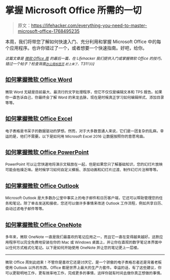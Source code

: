 # 掌握 Microsoft Office 所需的一切

> 原文：<https://lifehacker.com/everything-you-need-to-master-microsoft-office-1768495235>

本周，我们将带您了解如何快速入门、充分利用和掌握 Microsoft Office 中的每个应用程序。也许你错过了一个，或者想要一个快速指南。好吧，给你。



*<small>这篇文章是</small>* <small></small>[*<small>微软 Office 周</small>*](http://lifehacker.com/tag/microsoft-office-week) *<small>的最后一篇，在 Lifehacker 我们提供入门或掌握微软 Office 的技巧。错过一个帖子？检查背面</small>*<small>[*<small>办公周标签页</small>*](http://lifehacker.com/tag/microsoft-office-week) *<small>赶上来了。</small>T31<small>T33】</small>*</small>

## <small>[如何掌握微软 Office Word](http://lifehacker.com/how-to-master-microsoft-office-word-1767504409)</small>

<small>微软 Word 无疑是目前最大、最流行的文字处理程序，但它不仅仅是编辑文本和 TPS 报告。如果你一直告诉自己，你最终会了解 Word 的来龙去脉，现在是时候真正学习如何编辑样式、添加目录等等。</small> 

## <small>[如何掌握微软 Office Excel](http://lifehacker.com/how-to-master-microsoft-office-excel-1767973710)</small>

<small>电子表格是书呆子的数据驱动的梦想。然而，对于大多数普通人来说，它们是一团复杂的乱麻。幸运的是，他们不需要。以下是如何用 Microsoft Excel 2016 让数据按照你的意愿弯曲。</small>

## <small>[如何掌握微软 Office PowerPoint](http://lifehacker.com/how-to-master-microsoft-office-powerpoint-1767730906)</small>

<small>PowerPoint 可以让您快速地将演示文稿放在一起，但是如果您只了解基础知识，您的幻灯片放映可能会枯燥乏味。是时候学习如何自定义模板、添加动画和幻灯片过渡、制作幻灯片注释等等。</small>

## <small>[如何掌握微软 Office Outlook](http://lifehacker.com/how-to-master-microsoft-office-outlook-1768228239)</small>

<small>Microsoft Outlook 是大多数办公室中事实上的电子邮件和日历客户端，它还可以帮助管理您的任务和笔记。除了单击发送和接收，您还可以做许多事情来改进 Outlook 工作流程，例如共享日历、自动过滤电子邮件等等。</small> 

## <small>[如何掌握微软 Office OneNote](http://lifehacker.com/how-to-master-microsoft-office-onenote-1768471983)</small>

<small>多年来，微软 OneNote 一直是我们最喜欢的笔记应用之一，而且它一直在变得越来越好。这款应用程序可以完全免费地安装在你的 Mac 或 Windows 桌面上，并让你在直观的数字笔记本界面中以任何方式格式化笔记。以下是如何开始使用 OneNote 并让您的笔记更上一层楼。</small>

* * *

<small>微软 Office 周到此结束！不管你是喜欢它还是讨厌它，是一个骄傲的电子表格忍者还是背着老板使用 Outlook 以外的东西，Office 都是世界上最大的生产力套件。幸运的话，有了这些建议，你可以更聪明地工作，更有效率地工作，完成更多的事情，这样你就有时间去做你真正想做的事情。</small>

<small></small>